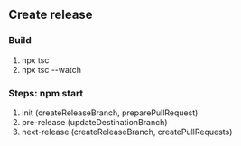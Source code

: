 ## Create release

### Build
1. npx tsc
2. npx tsc --watch

### Steps: npm start
1. init (createReleaseBranch, preparePullRequest)
2. pre-release (updateDestinationBranch)
3. next-release (createReleaseBranch, createPullRequests)